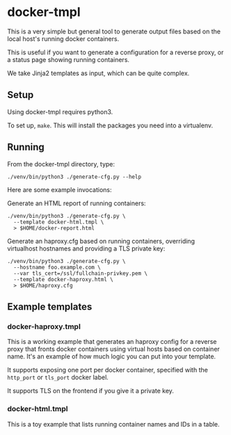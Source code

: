 # docker-tmpl

This is a very simple but general tool to generate output files based on the
local host's running docker containers.

This is useful if you want to generate a configuration for a reverse proxy, or
a status page showing running containers.

We take Jinja2 templates as input, which can be quite complex.

## Setup

Using docker-tmpl requires python3.

To set up, `make`. This will install the packages you need into a virtualenv. 

## Running

From the docker-tmpl directory, type:
```
./venv/bin/python3 ./generate-cfg.py --help
```

Here are some example invocations:

Generate an HTML report of running containers:
```
./venv/bin/python3 ./generate-cfg.py \
  --template docker-html.tmpl \
  > $HOME/docker-report.html
```

Generate an haproxy.cfg based on running containers, overriding virtualhost
hostnames and providing a TLS private key:
```
./venv/bin/python3 ./generate-cfg.py \
  --hostname foo.example.com \
  --var tls_cert=/ssl/fullchain-privkey.pem \
  --template docker-haproxy.html \
  > $HOME/haproxy.cfg
```

## Example templates

### docker-haproxy.tmpl

This is a working example that generates an haproxy config for a reverse proxy
that fronts docker containers using virtual hosts based on container name. It's
an example of how much logic you can put into your template.

It supports exposing one port per docker container, specified with the
`http_port` or `tls_port` docker label.

It supports TLS on the frontend if you give it a private key.

### docker-html.tmpl

This is a toy example that lists running container names and IDs in a table.
